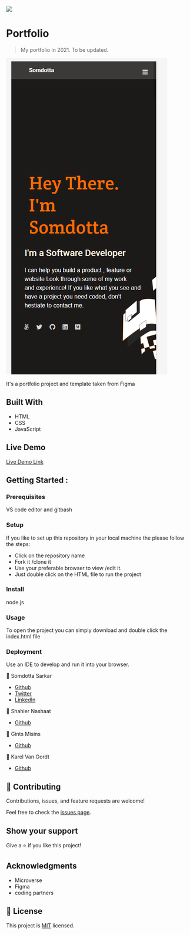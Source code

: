 ![](https://img.shields.io/badge/Microverse-blueviolet)


# Portfolio
  


> My portfolio in 2021. To be updated.

![screenshot](https://github.com/Somdotta07/Portfolio/blob/Feature/media/screenshot.PNG)

It's a portfolio project and template taken from Figma

## Built With

- HTML 
- CSS
- JavaScript

## Live Demo

[Live Demo Link]( https://somdotta07.github.io/Portfolio/)


## Getting Started :

### Prerequisites
VS code editor and gitbash 

### Setup
 If you like to set up this repository in your local machine the please follow the steps:
 - Click on the repository name 
 - Fork it /clone it 
 - Use your preferable browser to view /edit it.
 - Just double click on the HTML file to run the project

### Install
   node.js

### Usage
To open the project you can simply download and double click the index.html file

### Deployment
Use an IDE to develop and run it into your browser.

👤 Somdotta Sarkar

- [Github](https://github.com/Somdotta07)
- [Twitter](https://github.com/Somdotta07)
- [LinkedIn](https://www.linkedin.com/in/somdotta-sarkar-8849b419/)


👤 Shahier Nashaat
   - [Github](https://github.com/ShahierNashaat)


👤 Gints Misins 
   - [Github](https://github.com/GintsM)


👤 Karel Van Oordt
  - [Github](https://github.com/karelvanoordt)

## 🤝 Contributing

Contributions, issues, and feature requests are welcome!

Feel free to check the [issues page](../../issues/).

## Show your support

Give a ⭐️ if you like this project!

## Acknowledgments
- Microverse
- Figma
- coding partners


## 📝 License

This project is [MIT](./MIT.md) licensed.
